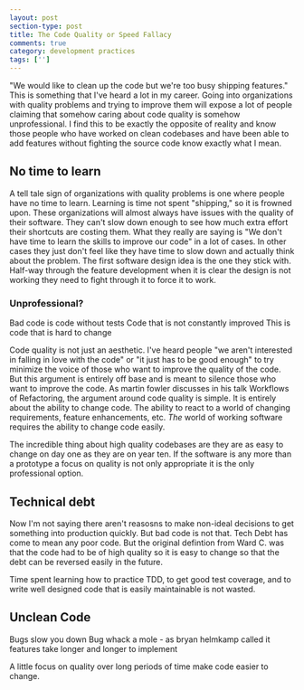 ```yaml
---
layout: post
section-type: post
title: The Code Quality or Speed Fallacy
comments: true
category: development practices
tags: ['']
---
```


"We would like to clean up the code but we're too busy shipping features." This is something that I've heard a lot in my career. Going into
organizations with quality problems and trying to improve them will expose a lot of people claiming that somehow caring about code quality is somehow
unprofessional. I find this to be exactly the opposite of reality and know those people who have worked on clean codebases and have been able to add features without
fighting the source code know exactly what I mean.

##  No time to learn

A tell tale sign of organizations with quality problems is one where people have no time to learn. Learning is time not spent "shipping," so it is frowned upon. These organizations will almost always have issues with the quality of their software. They can't slow down enough to see how much extra effort their shortcuts are costing them. What they really are saying is "We don't have time to learn the skills to improve our code" in a lot of cases. In other cases they just don't feel like they have time to slow down and actually think about the problem. The first software design idea is the one they stick with. Half-way through the feature development when it is clear the design is not working they need to fight through it to force it to work.

### Unprofessional?

Bad code is code without tests
Code that is not constantly improved
This is code that is hard to change

Code quality is not just an aesthetic. I've heard people "we aren't interested in falling in love with the code" or "it just has to be good enough" to try minimize the voice of those who want to improve the quality of the code. But this argument is entirely off base and is meant to silence those who want to improve the code. As martin fowler discusses in his talk Workflows of Refactoring, the argument around code quality is simple. It is entirely about the ability to change code. The ability to react to a world of changing requirements, feature enhancements, etc. _The_ world of working software requires the ability to change code easily.

The incredible thing about high quality codebases are they are as easy to change on day one as they are on year ten. If the software is any more than a prototype a focus on quality is not only appropriate it is the only professional option.  

## Technical debt
Now I'm not saying there aren't reasosns to make non-ideal decisions to get something into production quickly. But bad code is not that. Tech Debt has come to mean any poor code. But the original defintion from Ward C. was that the code had to be of high quality so it is easy to change so that the debt can be reversed easily in the future.


Time spent learning how to practice TDD, to get good test coverage, and to write well designed code that is easily maintainable is not wasted.

## Unclean Code
Bugs slow you down
Bug whack a mole - as bryan helmkamp called it
features take longer and longer to implement

A little focus on quality over long periods of time make code easier to change. 
